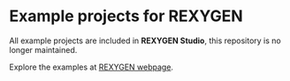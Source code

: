 Example projects for REXYGEN
============================

All example projects are included in **REXYGEN Studio**, this repository is no longer maintained.

Explore the examples at [REXYGEN webpage](https://www.rexygen.com/example-projects-rexygen/). 






